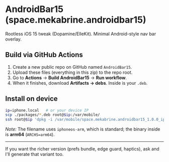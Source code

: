 # AndroidBar15 (space.mekabrine.androidbar15)

Rootless iOS 15 tweak (Dopamine/ElleKit). Minimal Android-style nav bar overlay.

## Build via GitHub Actions
1. Create a new public repo on GitHub named `AndroidBar15`.
2. Upload these files (everything in this zip) to the repo root.
3. Go to **Actions** → **Build AndroidBar15** → **Run workflow**.
4. When it finishes, download **Artifacts → debs**. Inside is your `.deb`.

## Install on device
```sh
ip=iphone.local   # or your device IP
scp ./packages/*.deb root@$ip:/var/mobile/
ssh root@$ip 'dpkg -i /var/mobile/space.mekabrine.androidbar15_1.0.0_iphoneos-arm.deb && uicache -a && (sbreload || killall -9 SpringBoard)'
```

*Note:* The filename uses `iphoneos-arm`, which is standard; the binary inside is **arm64** (`ARCHS=arm64`).

---

If you want the richer version (prefs bundle, edge guard, haptics), ask and I'll generate that variant too.

